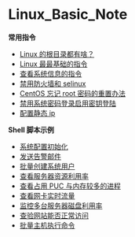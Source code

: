 # Linux_Basic_Note

__常用指令__
- [Linux 的根目录都有啥？](https://github.com/lcePolarBear/Linux_Basic_Note/blob/master/Linux%20系统和常用指令/Linux%20的根目录都有啥.md)
- [Linux 最最基础的指令](https://github.com/lcePolarBear/Linux_Basic_Note/blob/master/Linux%20系统和常用指令/Linux%20的基础指令.md)
- [查看系统信息的指令](https://github.com/lcePolarBear/Linux_Basic_Note/blob/master/Linux%20系统和常用指令/对系统进行的操作的指令.md)
- [禁用防火墙和 selinux](https://github.com/lcePolarBear/Linux_Basic_Note/blob/master/Linux%20系统和常用指令/禁用防火墙和%20selinux.md)
- [CentOS 忘记 root 密码的重置办法](https://jingyan.baidu.com/article/f71d6037b16a3d1ab741d157.html)
- [禁用系统密码登录启用密钥登陆](https://github.com/lcePolarBear/Linux_Basic_Note/blob/master/Linux%20%E7%B3%BB%E7%BB%9F%E5%92%8C%E5%B8%B8%E7%94%A8%E6%8C%87%E4%BB%A4/%E7%A6%81%E7%94%A8%E7%B3%BB%E7%BB%9F%E5%AF%86%E7%A0%81%E7%99%BB%E5%BD%95%E5%90%AF%E7%94%A8%E5%AF%86%E9%92%A5%E7%99%BB%E9%99%86.md)
- [配置静态 ip](https://github.com/lcePolarBear/Linux_Basic_Note/blob/master/Linux%20%E7%B3%BB%E7%BB%9F%E5%92%8C%E5%B8%B8%E7%94%A8%E6%8C%87%E4%BB%A4/%E9%85%8D%E7%BD%AE%E9%9D%99%E6%80%81%20ip.md)

__Shell 脚本示例__
- [系统配置初始化](https://github.com/lcePolarBear/Linux_Basic_Note/blob/master/Shell%20%E8%84%9A%E6%9C%AC%E7%A4%BA%E4%BE%8B/Linux%20%E7%B3%BB%E7%BB%9F%E9%85%8D%E7%BD%AE%E5%88%9D%E5%A7%8B%E5%8C%96.md)
- [发送告警邮件](https://github.com/lcePolarBear/Linux_Basic_Note/blob/master/Shell%20%E8%84%9A%E6%9C%AC%E7%A4%BA%E4%BE%8B/Linux%20%E7%B3%BB%E7%BB%9F%E5%8F%91%E9%80%81%E5%91%8A%E8%AD%A6%E9%82%AE%E4%BB%B6.md)
- [批量创建系统用户](https://github.com/lcePolarBear/Linux_Basic_Note/blob/master/Shell%20%E8%84%9A%E6%9C%AC%E7%A4%BA%E4%BE%8B/%E6%89%B9%E9%87%8F%E5%88%9B%E5%BB%BA%E7%B3%BB%E7%BB%9F%E7%94%A8%E6%88%B7.md)
- [查看服务器资源利用率](https://github.com/lcePolarBear/Linux_Basic_Note/blob/master/Shell%20%E8%84%9A%E6%9C%AC%E7%A4%BA%E4%BE%8B/%E6%9F%A5%E7%9C%8B%E6%9C%8D%E5%8A%A1%E5%99%A8%E8%B5%84%E6%BA%90%E5%88%A9%E7%94%A8%E7%8E%87.md)
- [查看占用 PUC 与内存较多的进程](https://github.com/lcePolarBear/Linux_Basic_Note/blob/master/Shell%20%E8%84%9A%E6%9C%AC%E7%A4%BA%E4%BE%8B/%E6%9F%A5%E7%9C%8B%E5%8D%A0%E7%94%A8%20PUC%20%E4%B8%8E%E5%86%85%E5%AD%98%E8%BE%83%E5%A4%9A%E7%9A%84%E8%BF%9B%E7%A8%8B.md)
- [查看网卡实时流量](https://github.com/lcePolarBear/Linux_Basic_Note/blob/master/Shell%20%E8%84%9A%E6%9C%AC%E7%A4%BA%E4%BE%8B/%E6%9F%A5%E7%9C%8B%E7%BD%91%E5%8D%A1%E5%AE%9E%E6%97%B6%E6%B5%81%E9%87%8F.md)
- [监控多台服务器磁盘利用率](https://github.com/lcePolarBear/Linux_Basic_Note/blob/master/Shell%20%E8%84%9A%E6%9C%AC%E7%A4%BA%E4%BE%8B/%E7%9B%91%E6%8E%A7%E5%A4%9A%E5%8F%B0%E6%9C%8D%E5%8A%A1%E5%99%A8%E7%A3%81%E7%9B%98%E5%88%A9%E7%94%A8%E7%8E%87.md)
- [查验网站能否正常访问](https://github.com/lcePolarBear/Linux_Basic_Note/blob/master/Shell%20%E8%84%9A%E6%9C%AC%E7%A4%BA%E4%BE%8B/%E6%9F%A5%E9%AA%8C%E7%BD%91%E7%AB%99%E8%83%BD%E5%90%A6%E6%AD%A3%E5%B8%B8%E8%AE%BF%E9%97%AE.md)
- [批量主机执行命令](https://github.com/lcePolarBear/Linux_Basic_Note/blob/master/Shell%20%E8%84%9A%E6%9C%AC%E7%A4%BA%E4%BE%8B/%E6%89%B9%E9%87%8F%E4%B8%BB%E6%9C%BA%E6%89%A7%E8%A1%8C%E5%91%BD%E4%BB%A4.md)